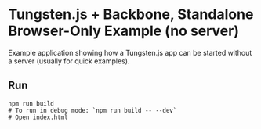 # Tungsten.js + Backbone, Standalone Browser-Only Example (no server)

Example application showing how a Tungsten.js app can be started without a server (usually for quick examples).

## Run

    npm run build
    # To run in debug mode: `npm run build -- --dev`
    # Open index.html
